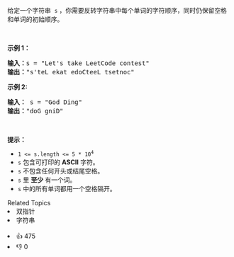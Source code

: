 <p>给定一个字符串
 <meta charset="UTF-8" />&nbsp;<code>s</code>&nbsp;，你需要反转字符串中每个单词的字符顺序，同时仍保留空格和单词的初始顺序。</p>

<p>&nbsp;</p>

<p><strong>示例 1：</strong></p>

<pre>
<strong>输入：</strong>s = "Let's take LeetCode contest"
<strong>输出：</strong>"s'teL ekat edoCteeL tsetnoc"
</pre>

<p><strong>示例 2:</strong></p>

<pre>
<strong>输入：</strong> s = "God Ding"
<strong>输出：</strong>"doG gniD"
</pre>

<p>&nbsp;</p>

<p><strong><strong><strong><strong>提示：</strong></strong></strong></strong></p>

<ul> 
 <li><code>1 &lt;= s.length &lt;= 5 * 10<sup>4</sup></code></li> 
 <li>
  <meta charset="UTF-8" /><code>s</code>&nbsp;包含可打印的 <strong>ASCII</strong> 字符。</li> 
 <li>
  <meta charset="UTF-8" /><code>s</code>&nbsp;不包含任何开头或结尾空格。</li> 
 <li>
  <meta charset="UTF-8" /><code>s</code>&nbsp;里 <strong>至少</strong> 有一个词。</li> 
 <li>
  <meta charset="UTF-8" /><code>s</code>&nbsp;中的所有单词都用一个空格隔开。</li> 
</ul>

<div><div>Related Topics</div><div><li>双指针</li><li>字符串</li></div></div><br><div><li>👍 475</li><li>👎 0</li></div>